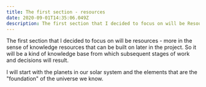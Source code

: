 ```yaml
---
title: The first section - resources
date: 2020-09-01T14:35:06.049Z
description: The first section that I decided to focus on will be Resources
---
```

The first section that I decided to focus on will be resources - more in the sense of knowledge resources that can be built on later in the project. So it will be a kind of knowledge base from which subsequent stages of work and decisions will result.

I will start with the planets in our solar system and the elements that are the "foundation" of the universe we know.